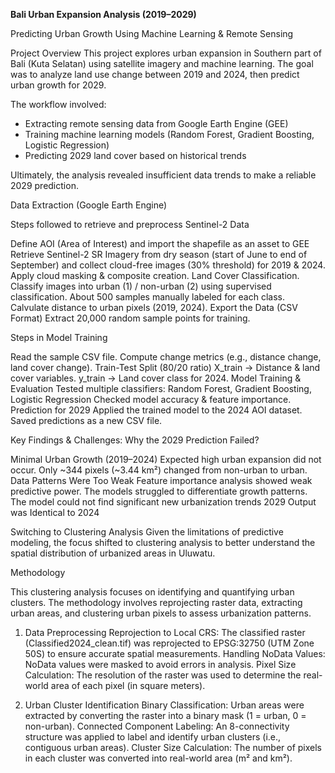 **Bali Urban Expansion Analysis (2019–2029)**

Predicting Urban Growth Using Machine Learning & Remote Sensing

Project Overview
This project explores urban expansion in Southern part of Bali (Kuta Selatan) using satellite imagery and machine learning. 
The goal was to analyze land use change between 2019 and 2024, then predict urban growth for 2029.

The workflow involved:
- Extracting remote sensing data from Google Earth Engine (GEE)
- Training machine learning models (Random Forest, Gradient Boosting, Logistic Regression)
- Predicting 2029 land cover based on historical trends

Ultimately, the analysis revealed insufficient data trends to make a reliable 2029 prediction.

Data Extraction (Google Earth Engine)

Steps followed to retrieve and preprocess Sentinel-2 Data

Define AOI (Area of Interest) and import the shapefile as an asset to GEE
Retrieve Sentinel-2 SR Imagery from dry season (start of June to end of September) and collect cloud-free images (30% threshold) for 2019 & 2024.
Apply cloud masking & composite creation.
Land Cover Classification. Classify images into urban (1) / non-urban (2) using supervised classification. About 500 samples manually labeled for each class.
Calvulate distance to urban pixels (2019, 2024).
Export the Data (CSV Format)
Extract 20,000 random sample points for training.


Steps in Model Training

Read the sample CSV file.
Compute change metrics (e.g., distance change, land cover change).
Train-Test Split (80/20 ratio)
X_train → Distance & land cover variables.
y_train → Land cover class for 2024.
Model Training & Evaluation
Tested multiple classifiers: Random Forest, Gradient Boosting, Logistic Regression
Checked model accuracy & feature importance.
Prediction for 2029
Applied the trained model to the 2024 AOI dataset.
Saved predictions as a new CSV file.

Key Findings & Challenges: Why the 2029 Prediction Failed? 

Minimal Urban Growth (2019–2024) 
Expected high urban expansion did not occur.
Only ~344 pixels (~3.44 km²) changed from non-urban to urban.
Data Patterns Were Too Weak
Feature importance analysis showed weak predictive power.
The models struggled to differentiate growth patterns.
The model could not find significant new urbanization trends
2029 Output was Identical to 2024 

Switching to Clustering Analysis
Given the limitations of predictive modeling, the focus shifted to clustering analysis to better understand the spatial distribution of urbanized areas in Uluwatu.

Methodology

This clustering analysis focuses on identifying and quantifying urban clusters. The methodology involves reprojecting raster data, extracting urban areas, and clustering urban pixels to assess urbanization patterns.

1. Data Preprocessing
Reprojection to Local CRS: The classified raster (Classified2024_clean.tif) was reprojected to EPSG:32750 (UTM Zone 50S) to ensure accurate spatial measurements.
Handling NoData Values: NoData values were masked to avoid errors in analysis.
Pixel Size Calculation: The resolution of the raster was used to determine the real-world area of each pixel (in square meters).

3. Urban Cluster Identification
Binary Classification: Urban areas were extracted by converting the raster into a binary mask (1 = urban, 0 = non-urban).
Connected Component Labeling: An 8-connectivity structure was applied to label and identify urban clusters (i.e., contiguous urban areas).
Cluster Size Calculation: The number of pixels in each cluster was converted into real-world area (m² and km²).


